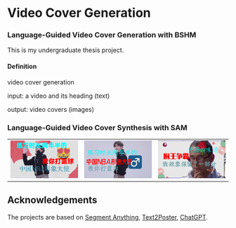 # Video Cover Generation



### Language-Guided Video Cover Generation with BSHM

This is my undergraduate thesis project.

#### Definition

video cover generation

input: a video and its heading (text)

output: video covers (images)

### Language-Guided Video Cover Synthesis with SAM
||||
|--|--|--|
|<img src="misc/cover_8.png" />|<img src="misc/cover_7.png" />|<img src="misc/cover_5.png" />|"



## Acknowledgements
The projects are based on [Segment Anything](https://github.com/facebookresearch/segment-anything), [Text2Poster](https://github.com/chuhaojin/text2poster-icassp-22), [ChatGPT](https://openai.com/blog/chatgpt).
